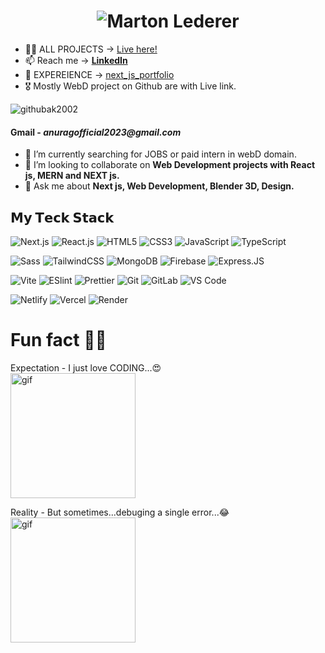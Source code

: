 <h1 align="center">
  <img src="https://github.com/Ayushgargdeveloper/Ayushgargdeveloper/tree/main/img.svg" alt="Marton Lederer" />
</h1>

<!--
<h2 align="center">Hi 👋, I'm Anurag Lohar</h2>
<h3 align="center">Web developer from INDIA.</h3>  
<p align="cneter" color="blue">
  <a href="https://ak-nextjs-portfolio.vercel.app"> 👨‍💻 PORTFOLIO live link → </a>
</p>

<a href="https://githubak2002.github.io/akportfolio" > 
<img align="right" alt="gif" width="240" src="https://media3.giphy.com/media/qgQUggAC3Pfv687qPC/200.gif?cid=ecf05e47v1kraimdb4zy0ui34inhlaupqlf4yhhcpgokxoa2&ep=v1_gifs_search&rid=200.gif&ct=g">
<a/>
-->

- 👨‍💻 ALL PROJECTS → [Live here!](https://ak-nextjs-portfolio.vercel.app/projects)
- 📫 Reach me → **[LinkedIn](https://www.linkedin.com/in/anuraglohar)**
- 📄 EXPEREIENCE → <a href="https://ak-nextjs-portfolio.vercel.app" target="blank"> next_js_portfolio </a>
- 🎖️ Mostly WebD project on Github are with Live link. <br>

<p align="left"> <img src="https://komarev.com/ghpvc/?username=githubak2002&label=Profile%20views&color=0e75b6&style=flat" alt="githubak2002" /> </p>

<!-- <h4 align="left">Connect with me - Linkedin </h4>
<a href="https://www.linkedin.com/in/anuraglohar" target="blank"> https://www.linkedin.com/in/anuraglohar </a> -->
<h4>Gmail - <i>anuragofficial2023@gmail.com </i> </h4>
  <!-- <a href="https://instagram.com/ak_creates_here" target="blank"><h4>Insta</h4></a> -->


- 🌱 I’m currently searching for JOBS or paid intern in webD domain.
- 👯 I’m looking to collaborate on **Web Development projects with React js, MERN and NEXT js.**
- 💬 Ask me about **Next js, Web Development, Blender 3D, Design.**

## 𝗠𝘆 𝗧𝗲𝗰𝗸 𝗦𝘁𝗮𝗰𝗸

![Next.js](https://img.shields.io/badge/-Next.js-%23000000?style=flat-square&logo=nextdotjs)
![React.js](https://img.shields.io/badge/-React.js-%23282C34?style=flat-square&logo=react)
![HTML5](https://img.shields.io/badge/-HTML5-%23E44D27?style=flat-square&logo=html5&logoColor=ffffff)
![CSS3](https://img.shields.io/badge/-CSS3-%231572B6?style=flat-square&logo=css3)
![JavaScript](https://img.shields.io/badge/-JavaScript-%23F7DF1C?style=flat-square&logo=javascript&logoColor=000000&labelColor=%23F7DF1C&color=%23FFCE5A)
![TypeScript](https://img.shields.io/badge/-TypeScript-007ACC?style=flat-square&logo=typescript&logoColor=white)

<!-- ![Stylus](https://img.shields.io/badge/-Stylus-%23333333?style=flat-square&logo=stylus)-->
![Sass](https://img.shields.io/badge/-Sass-%23CC6699?style=flat-square&logo=sass&logoColor=ffffff) 
![TailwindCSS](https://img.shields.io/badge/-TailwindCSS-%231a202c?style=flat-square&logo=tailwind-css)
![MongoDB](https://img.shields.io/badge/-mongodb-%231a202c?style=flat-square&logo=mongodb)
![Firebase](https://img.shields.io/badge/-firebase.js-%231a202c?style=flat-square&logo=firebase)
![Express.JS](https://img.shields.io/badge/-Express.js-%231a202c?style=flat-square&logo=expressjs)



![Vite](https://img.shields.io/badge/-Vite-%23646CFF?style=flat-square&logo=vite&logoColor=ffffff)
![ESlint](https://img.shields.io/badge/-ESLint-%234B32C3?style=flat-square&logo=eslint)
![Prettier](https://img.shields.io/badge/-Prettier-%23F7B93E?style=flat-square&logo=prettier&logoColor=ffffff)
![Git](https://img.shields.io/badge/-Git-%23F05032?style=flat-square&logo=git&logoColor=%23ffffff)
![GitLab](https://img.shields.io/badge/-GitLab-FCA121?style=flat-square&logo=gitlab)
![VS Code](https://img.shields.io/badge/-VSCode-%23007ACC?style=flat-square&logo=visual-studio-code)

![Netlify](https://img.shields.io/badge/-Netlify-%2300C7B7?style=flat-square&logo=netlify&logoColor=ffffff)
![Vercel](https://img.shields.io/badge/-Vercel-%23ffffff?style=flat-square&logo=vercel&logoColor=000000)
![Render](https://img.shields.io/badge/-Render-%2346E3B7?style=flat-square&logo=render&logoColor=ffffff)


<!-- 
<p>&nbsp;<img align="center" src="https://github-readme-stats.vercel.app/api?username=githubak2002&show_icons=true&locale=en" alt="githubak2002" /></p>

<p><img align="center" src="https://github-readme-streak-stats.herokuapp.com/?user=githubak2002&" alt="githubak2002" /></p>
-->

# Fun fact 🤣😂

Expectation - I just love CODING...😍 <br>
<img align="center" width="200" src="https://media2.giphy.com/media/Ws6T5PN7wHv3cY8xy8/200w.gif?cid=ecf05e479uieonuieykq83wfk660he4zye1sxd14sn3k1rfr&ep=v1_gifs_search&rid=200w.gif&ct=g" alt="gif" />

Reality - But sometimes...debuging a single error...😂 <br>
<img align="center" width="200" src="https://media0.giphy.com/media/zOvBKUUEERdNm/200w.gif?cid=ecf05e47v1kraimdb4zy0ui34inhlaupqlf4yhhcpgokxoa2&ep=v1_gifs_search&rid=200w.gif&ct=g" alt="gif" />


